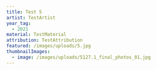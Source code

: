 ```yaml
---
title: Test 5
artist: TestArtist
year_tag:
  - 2021
material: TestMaterial
attribution: TestAttribution
featured: /images/uploads/5.jpg
thumbnailImages:
  - image: /images/uploads/5127.1_final_photos_01.jpg
---
```


